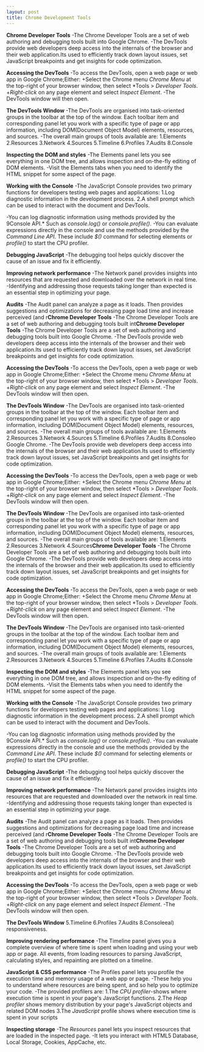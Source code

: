 ```yaml
---
layout: post
title: Chrome Development Tools
---
```

**Chrome Developer Tools**
-The Chrome Developer Tools are a set of web authoring and debugging tools built into Google Chrome.
-The DevTools provide web developers deep access into the internals of the browser and their web application.Its used to efficiently track down layout issues, set JavaScript breakpoints and get insights for code optimization.

**Accessing the DevTools**
-To access the DevTools, open a web page or web app in Google Chrome;Either:
+Select the Chrome menu *Chrome Menu* at the top-right of your browser window, then select *Tools > *Developer Tools*.
+*Right-click* on any page element and select *Inspect Element*.
-The DevTools window will then open.

**The DevTools Window**
-The DevTools are organised into task-oriented groups in the toolbar at the top of the window. Each toolbar item and corresponding panel let you work with a specific type of page or app information, including DOM(Document Object Model) elements, resources, and sources.
-The overall main groups of tools available are:
	1.Elements
	2.Resources
	3.Network
	4.Sources
	5.Timeline
	6.Profiles
	7.Audits
	8.Console

**Inspecting the DOM and styles**
-The Elements panel lets you see everything in one DOM tree, and allows inspection and on-the-fly editing of DOM elements.
-Visit the Elements tabs when you need to identify the HTML snippet for some aspect of the page.

**Working with the Console**
-The JavaScript Console provides two primary functions for developers testing web pages and applications:
1.Log diagnostic information in the development process.
2.A shell prompt which can be used to interact with the document and DevTools.

-You can log diagnostic information using methods provided by the 9Console API.* Such as *console.log()* or *console.profile()*.
-You can evaluate expressions directly in the console and use the methods provided by the *Command Line API*. These include *$()* command for selecting elements or *profile()* to start the CPU profiler.

**Debugging JavaScript**
-The debugging tool helps quickly discover the cause of an issue and fix it efficiently.

**Improving network performance**
-The Network panel provides insights into resources that are requested and downloaded over the network in real time. 
-Identifying and addressing those requests taking longer than expected is an essential step in optimizing your page.

**Audits**
-The Audit panel can analyze a page as it loads. Then provides suggestions and optimizations for decreasing page load time and increase perceived (and r**Chrome Developer Tools**
-The Chrome Developer Tools are a set of web authoring and debugging tools built int**Chrome Developer Tools**
-The Chrome Developer Tools are a set of web authoring and debugging tools built into Google Chrome.
-The DevTools provide web developers deep access into the internals of the browser and their web application.Its used to efficiently track down layout issues, set JavaScript breakpoints and get insights for code optimization.

**Accessing the DevTools**
-To access the DevTools, open a web page or web app in Google Chrome;Either:
+Select the Chrome menu *Chrome Menu* at the top-right of your browser window, then select *Tools > *Developer Tools*.
+*Right-click* on any page element and select *Inspect Element*.
-The DevTools window will then open.

**The DevTools Window**
-The DevTools are organised into task-oriented groups in the toolbar at the top of the window. Each toolbar item and corresponding panel let you work with a specific type of page or app information, including DOM(Document Object Model) elements, resources, and sources.
-The overall main groups of tools available are:
	1.Elements
	2.Resources
	3.Network
	4.Sources
	5.Timeline
	6.Profiles
	7.Audits
	8.Consoleo Google Chrome.
-The DevTools provide web developers deep access into the internals of the browser and their web application.Its used to efficiently track down layout issues, set JavaScript breakpoints and get insights for code optimization.

**Accessing the DevTools**
-To access the DevTools, open a web page or web app in Google Chrome;Either:
+Select the Chrome menu *Chrome Menu* at the top-right of your browser window, then select *Tools > *Developer Tools*.
+*Right-click* on any page element and select *Inspect Element*.
-The DevTools window will then open.

**The DevTools Window**
-The DevTools are organised into task-oriented groups in the toolbar at the top of the window. Each toolbar item and corresponding panel let you work with a specific type of page or app information, including DOM(Document Object Model) elements, resources, and sources.
-The overall main groups of tools available are:
	1.Elements
	2.Resources
	3.Network
	4.Sources**Chrome Developer Tools**
-The Chrome Developer Tools are a set of web authoring and debugging tools built into Google Chrome.
-The DevTools provide web developers deep access into the internals of the browser and their web application.Its used to efficiently track down layout issues, set JavaScript breakpoints and get insights for code optimization.

**Accessing the DevTools**
-To access the DevTools, open a web page or web app in Google Chrome;Either:
+Select the Chrome menu *Chrome Menu* at the top-right of your browser window, then select *Tools > *Developer Tools*.
+*Right-click* on any page element and select *Inspect Element*.
-The DevTools window will then open.

**The DevTools Window**
-The DevTools are organised into task-oriented groups in the toolbar at the top of the window. Each toolbar item and corresponding panel let you work with a specific type of page or app information, including DOM(Document Object Model) elements, resources, and sources.
-The overall main groups of tools available are:
	1.Elements
	2.Resources
	3.Network
	4.Sources
	5.Timeline
	6.Profiles
	7.Audits
	8.Console

**Inspecting the DOM and styles**
-The Elements panel lets you see everything in one DOM tree, and allows inspection and on-the-fly editing of DOM elements.
-Visit the Elements tabs when you need to identify the HTML snippet for some aspect of the page.

**Working with the Console**
-The JavaScript Console provides two primary functions for developers testing web pages and applications:
1.Log diagnostic information in the development process.
2.A shell prompt which can be used to interact with the document and DevTools.

-You can log diagnostic information using methods provided by the 9Console API.* Such as *console.log()* or *console.profile()*.
-You can evaluate expressions directly in the console and use the methods provided by the *Command Line API*. These include *$()* command for selecting elements or *profile()* to start the CPU profiler.

**Debugging JavaScript**
-The debugging tool helps quickly discover the cause of an issue and fix it efficiently.

**Improving network performance**
-The Network panel provides insights into resources that are requested and downloaded over the network in real time. 
-Identifying and addressing those requests taking longer than expected is an essential step in optimizing your page.

**Audits**
-The Audit panel can analyze a page as it loads. Then provides suggestions and optimizations for decreasing page load time and increase perceived (and r**Chrome Developer Tools**
-The Chrome Developer Tools are a set of web authoring and debugging tools built int**Chrome Developer Tools**
-The Chrome Developer Tools are a set of web authoring and debugging tools built into Google Chrome.
-The DevTools provide web developers deep access into the internals of the browser and their web application.Its used to efficiently track down layout issues, set JavaScript breakpoints and get insights for code optimization.

**Accessing the DevTools**
-To access the DevTools, open a web page or web app in Google Chrome;Either:
+Select the Chrome menu *Chrome Menu* at the top-right of your browser window, then select *Tools > *Developer Tools*.
+*Right-click* on any page element and select *Inspect Element*.
-The DevTools window will then open.

**The DevTools Window**
	5.Timeline
	6.Profiles
	7.Audits
	8.Consoleeal) responsiveness.

**Improving rendering performance**
-The Timeline panel gives you a complete overview of where time is spent when loading and using your web app or page. All events, from loading resources to parsing JavaScript, calculating styles, and repainting are plotted on a timeline.

**JavaScript & CSS performance**
-The Profiles panel lets you profile the execution time and memory usage of a web app or page. 
-These help you to understand where resources are being spent, and so help you to optimize your code.
-The provided profilers are:
1.The *CPU profiler*-shows where execution time is spent in your page's JavaScript functions.
2.The *Heap profiler* shows memory distribution by your page's JavaScript objects and related DOM nodes
3.The *JavaScript* profile shows where execution time is spent in your scripts

**Inspecting storage**
-The *Resources* panel lets you inspect resources that are loaded in the inspected page.
-It lets you interact with HTML5 Database, Local Storage, Cookies, AppCache, etc.
